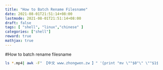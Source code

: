```yaml
---
title: "How to Batch Rename Filesname"
date: 2021-08-01T21:51:14+08:00
lastmode: 2021-08-01T21:51:14+08:00
draft: false
tags: [ "shell", "linux","chinese" ]
categories: ["shell"]
reward: true
mathjax: true
---
```


#How to batch rename filesname

```bash
ls *.mp4| awk -F" 【中文 www.zhongwen.zw 】" '{print "mv \""$0"\" \""$1$2"\""}'  | bash:
```